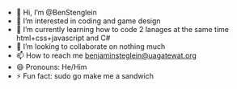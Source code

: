 - 👋 Hi, I’m @BenStenglein
- 👀 I’m interested in coding and game design
- 🌱 I’m currently learning how to code 2 lanages at the same time html+css+javascript and C#
- 💞️ I’m looking to collaborate on nothing much
- 📫 How to reach me benjaminsteglein@uagatewat.org
- 😄 Pronouns: He/Him
- ⚡ Fun fact: sudo go make me a sandwich

<!---
BenStenglein/BenStenglein is a ✨ special ✨ repository because its `README.md` (this file) appears on your GitHub profile.
You can click the Preview link to take a look at your changes.
--->
